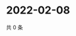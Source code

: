 # 2022-02-08

共 0 条

<!-- BEGIN WEIBO -->
<!-- 最后更新时间 Tue Feb 08 2022 13:12:22 GMT+0800 (China Standard Time) -->

<!-- END WEIBO -->
